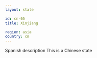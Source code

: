 ```yaml
---
layout: state

id: cn-65
title: Xinjiang

region: asia
country: cn
---
```

Spanish description
This is a Chinese state